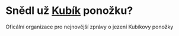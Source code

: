 # Snědl už [Kubík](https://chamik.eu/) ponožku?

Oficální organizace pro nejnovější zprávy o jezení Kubíkovy ponožky

